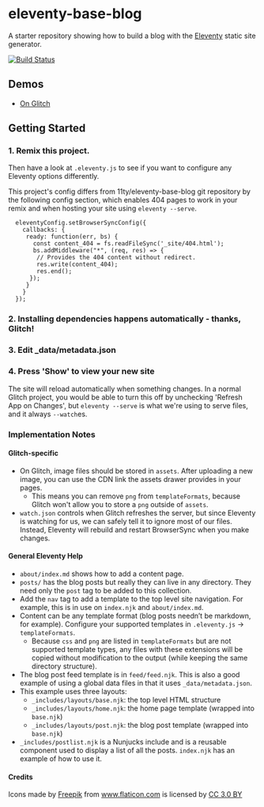 # eleventy-base-blog

A starter repository showing how to build a blog with the [Eleventy](https://github.com/11ty/eleventy) static site generator.

[![Build Status](https://travis-ci.org/11ty/eleventy-base-blog.svg?branch=master)](https://travis-ci.org/11ty/eleventy-base-blog)

## Demos

* [On Glitch](https://11ty-eleventy-base-blog.glitch.me/)

## Getting Started

### 1. Remix this project.

Then have a look at `.eleventy.js` to see if you want to configure any Eleventy options differently.

This project's config differs from 11ty/eleventy-base-blog git repository by the following config section, which enables 404 pages to work in your remix and when hosting your site using `eleventy --serve`. 
```
  eleventyConfig.setBrowserSyncConfig({
    callbacks: {
     ready: function(err, bs) {
       const content_404 = fs.readFileSync('_site/404.html');
       bs.addMiddleware("*", (req, res) => {
        // Provides the 404 content without redirect.
        res.write(content_404);
        res.end();
      });
     }
    }
  });
```

### 2. Installing dependencies happens automatically - thanks, Glitch!

### 3. Edit _data/metadata.json

### 4. Press 'Show' to view your new site

The site will reload automatically when something changes. In a normal Glitch project, you would be able to turn this off by unchecking 'Refresh App on Changes', but `eleventy --serve` is what we're using to serve files, and it always `--watch`es.  

### Implementation Notes

#### Glitch-specific
* On Glitch, image files should be stored in `assets`. After uploading a new image, you can use the CDN link the assets drawer provides in your pages.
  * This means you can remove `png` from `templateFormats`, because Glitch won't allow you to store a `png` outside of `assets`. 
* `watch.json` controls when Glitch refreshes the server, but since Eleventy is watching for us, we can safely tell it to ignore most of our files. Instead, Eleventy will rebuild and restart BrowserSync when you make changes. 
   
#### General Eleventy Help
* `about/index.md` shows how to add a content page.
* `posts/` has the blog posts but really they can live in any directory. They need only the `post` tag to be added to this collection.
* Add the `nav` tag to add a template to the top level site navigation. For example, this is in use on `index.njk` and `about/index.md`.
* Content can be any template format (blog posts needn’t be markdown, for example). Configure your supported templates in `.eleventy.js` -> `templateFormats`.
	* Because `css` and `png` are listed in `templateFormats` but are not supported template types, any files with these extensions will be copied without modification to the output (while keeping the same directory structure).
* The blog post feed template is in `feed/feed.njk`. This is also a good example of using a global data files in that it uses `_data/metadata.json`.
* This example uses three layouts:
  * `_includes/layouts/base.njk`: the top level HTML structure
  * `_includes/layouts/home.njk`: the home page template (wrapped into `base.njk`)
  * `_includes/layouts/post.njk`: the blog post template (wrapped into `base.njk`)
* `_includes/postlist.njk` is a Nunjucks include and is a reusable component used to display a list of all the posts. `index.njk` has an example of how to use it.


#### Credits
<div>Icons made by <a href="https://www.freepik.com/" title="Freepik">Freepik</a> from <a href="https://www.flaticon.com/"                 title="Flaticon">www.flaticon.com</a> is licensed by <a href="http://creativecommons.org/licenses/by/3.0/" title="Creative Commons BY 3.0" target="_blank">CC 3.0 BY</a></div>